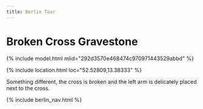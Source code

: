 ```yaml
---
title: Berlin Tour
---
```


# Broken Cross Gravestone

{% include model.html mlid="292d3570e468474c970971443529abbd" %}

{% include location.html loc="52.52809,13.38333" %}

Something different, the cross is broken and the left arm is delicately
placed next to the cross.

{% include berlin_nav.html %}

